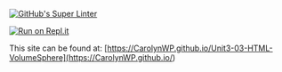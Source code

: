 [![GitHub's Super Linter](https://github.com/CarolynWP/Unit3-03-HTML-VolumeSphere/workflows/GitHub's%20Super%20Linter/badge.svg)](https://github.com/CarolynWP/Unit3-03-HTML-VolumeSphere/actions)

[![Run on Repl.it](https://repl.it/badge/github/CarolynWP/Unit3-03-HTML-VolumeSphere)](https://repl.it/github/CarolynWP/Unit3-03-HTML-VolumeSphere)

This site can be found at: [https://CarolynWP.github.io/Unit3-03-HTML-VolumeSphere](https://CarolynWP.github.io/<REPOSITORY>)
